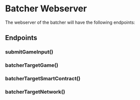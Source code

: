 # Batcher Webserver

The webserver of the batcher will have the following endpoints:

## Endpoints

### submitGameInput()

### batcherTargetGame()

### batcherTargetSmartContract()

### batcherTargetNetwork()
